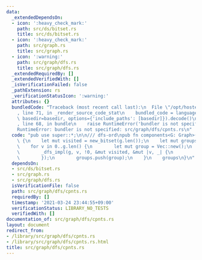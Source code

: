 ```yaml
---
data:
  _extendedDependsOn:
  - icon: ':heavy_check_mark:'
    path: src/ds/bitset.rs
    title: src/ds/bitset.rs
  - icon: ':heavy_check_mark:'
    path: src/graph.rs
    title: src/graph.rs
  - icon: ':warning:'
    path: src/graph/dfs.rs
    title: src/graph/dfs.rs
  _extendedRequiredBy: []
  _extendedVerifiedWith: []
  _isVerificationFailed: false
  _pathExtension: rs
  _verificationStatusIcon: ':warning:'
  attributes: {}
  bundledCode: "Traceback (most recent call last):\n  File \"/opt/hostedtoolcache/Python/3.9.2/x64/lib/python3.9/site-packages/onlinejudge_verify/documentation/build.py\"\
    , line 71, in _render_source_code_stat\n    bundled_code = language.bundle(stat.path,\
    \ basedir=basedir, options={'include_paths': [basedir]}).decode()\n  File \"/opt/hostedtoolcache/Python/3.9.2/x64/lib/python3.9/site-packages/onlinejudge_verify/languages/user_defined.py\"\
    , line 68, in bundle\n    raise RuntimeError('bundler is not specified: {}'.format(path.as_posix()))\n\
    RuntimeError: bundler is not specified: src/graph/dfs/cpnts.rs\n"
  code: "pub use super::*;\n\n/// dfs-ord\npub fn components<G: Graph>(g: &G) -> Vec<Vec<usize>>\
    \ {\n    let mut visited = new_bitset(g.len());\n    let mut groups = Vec::new();\n\
    \    for v in 0..g.len() {\n        let mut group = Vec::new();\n        visited.set_bit(v);\n\
    \        _dfs_impl(g, v, !0, &mut visited, &mut |v, _| {\n            group.push(v);\n\
    \        });\n        groups.push(group);\n    }\n    groups\n}\n"
  dependsOn:
  - src/ds/bitset.rs
  - src/graph.rs
  - src/graph/dfs.rs
  isVerificationFile: false
  path: src/graph/dfs/cpnts.rs
  requiredBy: []
  timestamp: '2021-03-24 23:44:55+09:00'
  verificationStatus: LIBRARY_NO_TESTS
  verifiedWith: []
documentation_of: src/graph/dfs/cpnts.rs
layout: document
redirect_from:
- /library/src/graph/dfs/cpnts.rs
- /library/src/graph/dfs/cpnts.rs.html
title: src/graph/dfs/cpnts.rs
---
```


